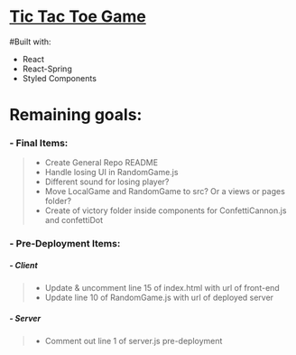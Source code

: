 # [Tic Tac Toe Game](https://gabester0.github.io/TicTacToe/)

#Built with:

- React
- React-Spring
- Styled Components

# Remaining goals:

### - Final Items:

> - Create General Repo README
> - Handle losing UI in RandomGame.js
> - Different sound for losing player?
> - Move LocalGame and RandomGame to src? Or a views or pages folder?
> - Create of victory folder inside components for ConfettiCannon.js and confettiDot

### - Pre-Deployment Items:

##### - Client

> - Update & uncomment line 15 of index.html with url of front-end
> - Update line 10 of RandomGame.js with url of deployed server

##### - Server

> - Comment out line 1 of server.js pre-deployment
